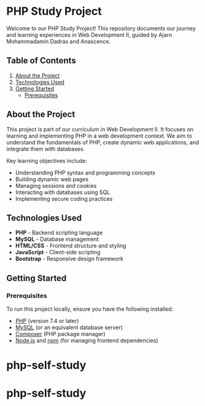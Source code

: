 # PHP Study Project

Welcome to our PHP Study Project! This repository documents our journey and learning experiences in Web Development II, guided by Ajarn Mohammadamin Dadras and Anascence.

## Table of Contents

1. [About the Project](#about-the-project)
2. [Technologies Used](#technologies-used)
3. [Getting Started](#getting-started)
   - [Prerequisites](#prerequisites)

## About the Project

This project is part of our curriculum in Web Development II. It focuses on learning and implementing PHP in a web development context. We aim to understand the fundamentals of PHP, create dynamic web applications, and integrate them with databases.

Key learning objectives include:
- Understanding PHP syntax and programming concepts
- Building dynamic web pages
- Managing sessions and cookies
- Interacting with databases using SQL
- Implementing secure coding practices

## Technologies Used

- **PHP** - Backend scripting language
- **MySQL** - Database management
- **HTML/CSS** - Frontend structure and styling
- **JavaScript** - Client-side scripting
- **Bootstrap** - Responsive design framework

## Getting Started

### Prerequisites

To run this project locally, ensure you have the following installed:

- [PHP](https://www.php.net/downloads) (version 7.4 or later)
- [MySQL](https://dev.mysql.com/downloads/) (or an equivalent database server)
- [Composer](https://getcomposer.org/download/) (PHP package manager)
- [Node.js](https://nodejs.org/) and [npm](https://www.npmjs.com/get-npm) (for managing frontend dependencies)
# php-self-study
# php-self-study
